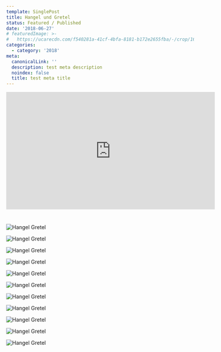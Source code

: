 ```yaml
---
template: SinglePost
title: Hangel und Gretel
status: Featured / Published
date: '2018-06-27'
# featuredImage: >-
#   https://ucarecdn.com/f540281a-41cf-4bfa-8181-b172e2655fba/-/crop/1632x1777/0,672/-/preview/
categories:
  - category: '2018'
meta:
  canonicalLink: ''
  description: test meta description
  noindex: false
  title: test meta title
---
```

<iframe width="560" height="315" src="https://www.youtube.com/embed/7rJf0zhSmgQ" frameborder="0" allow="accelerometer; autoplay; encrypted-media; gyroscope; picture-in-picture" allowfullscreen></iframe>

#

![Hangel Gretel](/static/images/18-hangel-gretel/1.jpg)

![Hangel Gretel](/static/images/18-hangel-gretel/6.jpg)

![Hangel Gretel](/static/images/18-hangel-gretel/7.jpg)

![Hangel Gretel](/static/images/18-hangel-gretel/10.jpg)

![Hangel Gretel](/static/images/18-hangel-gretel/2.jpg)

![Hangel Gretel](/static/images/18-hangel-gretel/3.jpg)

![Hangel Gretel](/static/images/18-hangel-gretel/4.jpg)

![Hangel Gretel](/static/images/18-hangel-gretel/5.jpg)

![Hangel Gretel](/static/images/18-hangel-gretel/8.jpg)

![Hangel Gretel](/static/images/18-hangel-gretel/9.jpg)

![Hangel Gretel](/static/images/18-hangel-gretel/poster.jpg)
